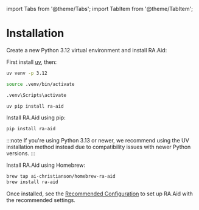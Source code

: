 import Tabs from '@theme/Tabs';
import TabItem from '@theme/TabItem';

# Installation

<Tabs groupId="install-method">
  <TabItem value="uv" label="UV" default>

Create a new Python 3.12 virtual environment and install RA.Aid:

First install [uv](https://docs.astral.sh/uv/getting-started/installation/), then:

```bash
uv venv -p 3.12
```

<Tabs groupId="operating-system">
  <TabItem value="unix" label="Unix/macOS">

```bash
source .venv/bin/activate
```

  </TabItem>
  <TabItem value="windows" label="Windows">

```bash
.venv\Scripts\activate
```

  </TabItem>
</Tabs>

```bash
uv pip install ra-aid
```

  </TabItem>
  <TabItem value="pip" label="pip">

Install RA.Aid using pip:

```bash
pip install ra-aid
```

:::note
If you're using Python 3.13 or newer, we recommend using the UV installation method instead due to compatibility issues with newer Python versions.
:::

  </TabItem>
  <TabItem value="macos" label="macOS">

Install RA.Aid using Homebrew:

```bash
brew tap ai-christianson/homebrew-ra-aid
brew install ra-aid
```

  </TabItem>
</Tabs>

Once installed, see the [Recommended Configuration](recommended) to set up RA.Aid with the recommended settings.
